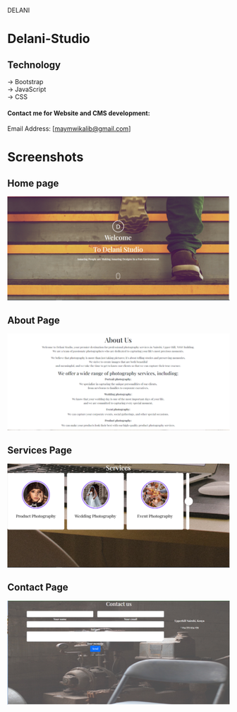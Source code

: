 DELANI
# Delani-Studio

## Technology
-> Bootstrap\
-> JavaScript\
-> CSS

#### Contact me for Website and CMS development:
Email Address: [maymwikalib@gmail.com]

# Screenshots
## Home page
<img alt="home" src="./images/screenshot/home.png" />

## About Page
<img alt="about" src="./images/screenshot/about.png" />

## Services Page
<img alt="about" src="./images/screenshot/services.png" />

## Contact Page
<img alt="about" src="./images/screenshot/contact.png" />